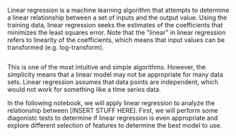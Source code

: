 Linear regression is a machine learning algorithm that attempts to determine a linear relationship between a set of inputs and the output value. Using the training data, linear regression seeks the estimates of the coefficients that minimizes the least squares error. Note that the "linear" in linear regression refers to linearity of the coefficients, which means that input values can be transformed (e.g. log-transform). 

<math display="block">
 y_i = \beta_{0} + \beta_{1} x_{i1} + \cdots + \beta_{p} x_{ip} + \varepsilon_i
 = \mathbf{x}^\mathsf{T}_i\boldsymbol\beta + \varepsilon_i,
 \qquad i = 1, \ldots, n,

This is one of the most intuitive and simple algorithms. However, the simplicity means that a linear model may not be appropriate for many data sets. Linear regression assumes that data points are independent, which would not work for something like a time series data. 

In the following notebook, we will apply linear regression to analyze the relationship between [INSERT STUFF HERE]. First, we will perform some diagonistc tests to determine if linear regression is even appropriate and explore different selection of features to determine the best model to use.